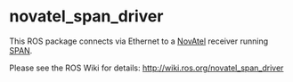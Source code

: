 # novatel_span_driver

This ROS package connects via Ethernet to a [NovAtel](http://www.novatel.com/) receiver running
[SPAN](http://www.novatel.com/span).

Please see the ROS Wiki for details: http://wiki.ros.org/novatel_span_driver
